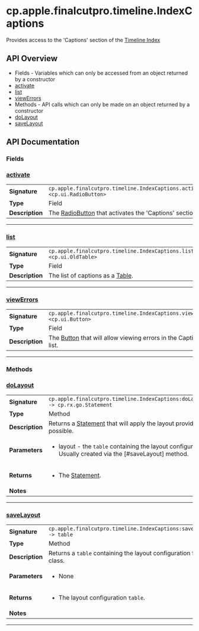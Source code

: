 # cp.apple.finalcutpro.timeline.IndexCaptions

Provides access to the 'Captions' section of the [Timeline Index](cp.apple.finalcutpro.timeline.Index.md)

## API Overview
* Fields - Variables which can only be accessed from an object returned by a constructor
 * [activate](#activate)
 * [list](#list)
 * [viewErrors](#viewerrors)
* Methods - API calls which can only be made on an object returned by a constructor
 * [doLayout](#dolayout)
 * [saveLayout](#savelayout)

## API Documentation

### Fields


### [activate](#activate)

|                                             |                                                                                     |
| --------------------------------------------|-------------------------------------------------------------------------------------|
| **Signature**                               | `cp.apple.finalcutpro.timeline.IndexCaptions.activate <cp.ui.RadioButton>`                                                                    |
| **Type**                                    | Field                                                                     |
| **Description**                             | The [RadioButton](cp.ui.RadioButton.md) that activates the 'Captions' section.                                                                     |

---

### [list](#list)

|                                             |                                                                                     |
| --------------------------------------------|-------------------------------------------------------------------------------------|
| **Signature**                               | `cp.apple.finalcutpro.timeline.IndexCaptions.list <cp.ui.OldTable>`                                                                    |
| **Type**                                    | Field                                                                     |
| **Description**                             | The list of captions as a [Table](cp.ui.OldTable.md).                                                                     |

---

### [viewErrors](#viewerrors)

|                                             |                                                                                     |
| --------------------------------------------|-------------------------------------------------------------------------------------|
| **Signature**                               | `cp.apple.finalcutpro.timeline.IndexCaptions.viewErrors <cp.ui.Button>`                                                                    |
| **Type**                                    | Field                                                                     |
| **Description**                             | The [Button](cp.ui.Button.md) that will allow viewing errors in the Captions list.                                                                     |

---
### Methods


### [doLayout](#dolayout)

|                                             |                                                                                     |
| --------------------------------------------|-------------------------------------------------------------------------------------|
| **Signature**                               | `cp.apple.finalcutpro.timeline.IndexCaptions:doLayout(layout) -> cp.rx.go.Statement`                                                                    |
| **Type**                                    | Method                                                                     |
| **Description**                             | Returns a [Statement](cp.rx.go.Statement.md) that will apply the layout provided, if possible.                                                                     |
| **Parameters**                              | <ul><li>layout - the `table` containing the layout configuration. Usually created via the [#saveLayout] method.</li></ul> |
| **Returns**                                 | <ul><li>The [Statement](cp.rx.go.Statement.md).</li></ul>          |
| **Notes**                                   | <ul></ul>                |

---

### [saveLayout](#savelayout)

|                                             |                                                                                     |
| --------------------------------------------|-------------------------------------------------------------------------------------|
| **Signature**                               | `cp.apple.finalcutpro.timeline.IndexCaptions:saveLayout() -> table`                                                                    |
| **Type**                                    | Method                                                                     |
| **Description**                             | Returns a `table` containing the layout configuration for this class.                                                                     |
| **Parameters**                              | <ul><li>None</li></ul> |
| **Returns**                                 | <ul><li>The layout configuration `table`.</li></ul>          |
| **Notes**                                   | <ul></ul>                |

---
